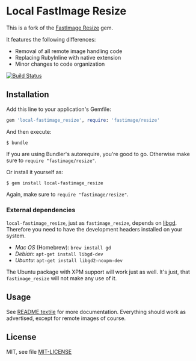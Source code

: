 # Local FastImage Resize

This is a fork of the [FastImage
Resize](https://github.com/sdsykes/fastimage_resize) gem.

It features the following differences:

* Removal of all remote image handling code
* Replacing RubyInline with native extension
* Minor changes to code organization

[![Build
Status](https://travis-ci.org/planio-gmbh/local-fastimage_resize.svg?branch=master)](https://travis-ci.org/planio-gmbh/local-fastimage_resize)

## Installation

Add this line to your application's Gemfile:

```ruby
gem 'local-fastimage_resize', require: 'fastimage/resize'
```

And then execute:

    $ bundle


If you are using Bundler's autorequire, you're good to go. Otherwise make sure
to `require "fastimage/resize"`.

Or install it yourself as:

    $ gem install local-fastimage_resize

Again, make sure to `require "fastimage/resize"`.


### External dependencies

`local-fastimage_resize`, just as `fastimage_resize`, depends on
[libgd](http://www.libgd.org). Therefore you need to have the development
headers installed on your system.

* *Mac OS* (Homebrew): `brew install gd`
* *Debian*: `apt-get install libgd-dev`
* *Ubuntu*: `apt-get install libgd2-noxpm-dev`

The Ubuntu package with XPM support will work just as well. It's just, that
`fastimage_resize` will not make any use of it.


## Usage

See [README.textile](README.textile) for more documentation. Everything should
work as advertised, except for remote images of course.



## License

MIT, see file [MIT-LICENSE](MIT-LICENSE)
